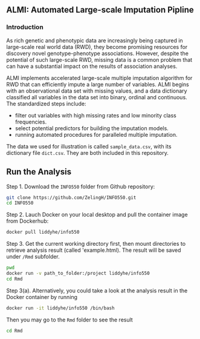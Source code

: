 ## ALMI: Automated Large-scale Imputation Pipline

### Introduction

As rich genetic and phenotypic data are increasingly being captured in large-scale real world data (RWD), they become promising resources for discovery novel genotype-phenotype associations. However, despite the potential of such large-scale RWD, missing data is a common problem that can have a substantial impact on the results of association analyses.

ALMI implements accelerated large-scale multiple imputation algorithm for RWD that can efficiently impute a large number of variables. ALMI begins with an observational data set with missing values, and a data dictionary classified all variables in the data set into binary, ordinal and continuous. The standardized steps include:

* filter out variables with high missing rates and low minority class frequencies.
* select potential predictors for building the imputation models.
* running automated procedures for paralleled multiple imputation.


The data we used for illustration is called `sample_data.csv`, with its dictionary file `dict.csv`. They are both included in this repository.


 ## Run the Analysis

Step 1.  Download the  `INFO550` folder from Github repository:

```bash
git clone https://github.com/ZelingH/INFO550.git
cd INFO550
```
Step 2. Lauch Docker on your local desktop and pull the container image from Dockerhub:

```bash
docker pull liddyhe/info550 
```

Step 3. Get the current working directory first, then mount directories to retrieve analysis result (called 'example.html). The result will be saved under `/Rmd` subfolder.

```bash
pwd
docker run -v path_to_folder:/project liddyhe/info550
cd Rmd
```

Step 3(a). Alternatively, you could take a look at the analysis result in the Docker container by running

```bash
docker run -it liddyhe/info550 /bin/bash
```
Then you may go to the `Rmd` folder to see the result

```bash
cd Rmd
```



